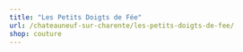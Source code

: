 ```yaml
---
title: "Les Petits Doigts de Fée"
url: /chateauneuf-sur-charente/les-petits-doigts-de-fee/
shop: couture
---
```

